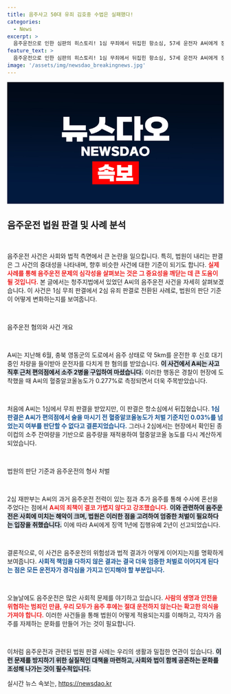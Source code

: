 ```yaml
---
title: 음주사고 50대 유죄 김호중 수법은 실패했다!
categories:
  - News
excerpt: >
  음주운전으로 인한 심판의 히스토리! 1심 무죄에서 뒤집힌 항소심, 57세 운전자 A씨에게 징역 1년에 집유 2년을 선고했다. 사고 후 술을 더 마신 행동과 과거 전력이 결정적이었다. 이 사건의 전말을 확인해보세요!
feature_text: >
  음주운전으로 인한 심판의 히스토리! 1심 무죄에서 뒤집힌 항소심, 57세 운전자 A씨에게 징역 1년에 집유 2년을 선고했다. 사고 후 술을 더 마신 행동과 과거 전력이 결정적이었다. 이 사건의 전말을 확인해보세요!
image: '/assets/img/newsdao_breakingnews.jpg'
---
```


<p><img src="/assets/img/newsdao_breakingnews.jpg" alt="koreaapp 속보" /></p>

<h2 data-ke-size="size26">음주운전 법원 판결 및 사례 분석</h2>

<p data-ke-size="size16">&nbsp;</p>

<p>음주운전 사건은 사회와 법적 측면에서 큰 논란을 일으킵니다. 특히, 법원이 내리는 판결은 그 사건의 중대성을 나타내며, 향후 비슷한 사건에 대한 기준이 되기도 합니다. <b><span style="color: #ee2323;">실제 사례를 통해 음주운전 문제의 심각성을 살펴보는 것은 그 중요성을 깨닫는 데 큰 도움이 될 것입니다.</span></b> 본 글에서는 청주지법에서 있었던 A씨의 음주운전 사건을 자세히 살펴보겠습니다. 이 사건은 1심 무죄 판결에서 2심 유죄 판결로 전환된 사례로, 법원의 판단 기준이 어떻게 변화하는지를 보여줍니다.</p>

<p data-ke-size="size16">&nbsp;</p>

<p>음주운전 혐의와 사건 개요</p>

<p data-ke-size="size16">&nbsp;</p>

<p>A씨는 지난해 6월, 충북 영동군의 도로에서 음주 상태로 약 5km를 운전한 후 신호 대기 중인 차량을 들이받아 운전자를 다치게 한 혐의를 받았습니다. <b><span style="background-color: #21538527;">이 사건에서 A씨는 사고 직후 근처 편의점에서 소주 2병을 구입하여 마셨습니다.</span></b> 이러한 행동은 경찰이 현장에 도착했을 때 A씨의 혈중알코올농도가 0.277%로 측정되면서 더욱 주목받았습니다.</p>

<p data-ke-size="size16">&nbsp;</p>

<p>처음에 A씨는 1심에서 무죄 판결을 받았지만, 이 판결은 항소심에서 뒤집혔습니다. <b><span style="color: #1a5490;">1심 판결은 A씨가 편의점에서 술을 마시기 전 혈중알코올농도가 처벌 기준치인 0.03%를 넘었는지 여부를 판단할 수 없다고 결론지었습니다.</span></b> 그러나 2심에서는 현장에서 확인된 종이컵의 소주 잔여량을 기반으로 음주량을 재적용하여 혈중알코올 농도를 다시 계산하게 되었습니다.</p>

<p data-ke-size="size16">&nbsp;</p>

<p>법원의 판단 기준과 음주운전의 형사 처벌</p>

<p data-ke-size="size16">&nbsp;</p>

<p>2심 재판부는 A씨의 과거 음주운전 전력이 있는 점과 추가 음주를 통해 수사에 혼선을 주었다는 점에서 <b><span style="color: #ee2323;">A씨의 죄책이 결코 가볍지 않다고 강조했습니다.</span></b> <b><span style="background-color: #21538527;">이와 관련하여 음주운전은 사회에 미치는 해악이 크며, 법원은 이러한 점을 고려하여 엄중한 처벌이 필요하다는 입장을 취했습니다.</span></b> 이에 따라 A씨에게 징역 1년에 집행유예 2년이 선고되었습니다.</p>

<p data-ke-size="size16">&nbsp;</p>

<p>결론적으로, 이 사건은 음주운전의 위험성과 법적 결과가 어떻게 이어지는지를 명확하게 보여줍니다. <b><span style="color: #1a5490;">사회적 책임을 다하지 않은 결과는 결국 더욱 엄중한 처벌로 이어지게 된다는 점은 모든 운전자가 경각심을 가지고 인지해야 할 부분입니다.</span></b></p>

<p data-ke-size="size16">&nbsp;</p>

<p>오늘날에도 음주운전은 많은 사회적 문제를 야기하고 있습니다. <b><span style="color: #ee2323;">사람의 생명과 안전을 위협하는 범죄인 만큼, 우리 모두가 음주 후에는 절대 운전하지 않는다는 확고한 의식을 가져야 합니다.</span></b> 이러한 사건들을 통해 법원이 어떻게 적용되는지를 이해하고, 각자가 음주를 자제하는 문화를 만들어 가는 것이 필요합니다. </p>

<p data-ke-size="size16">&nbsp;</p>

<p>이처럼 음주운전과 관련된 법원 판결 사례는 우리의 생활과 밀접한 연관이 있습니다. <b><span style="background-color: #21538527;">이런 문제를 방지하기 위한 실질적인 대책을 마련하고, 사회와 법이 함께 공존하는 문화를 조성해 나가는 것이 필수적입니다.</span></b> </p>
실시간 뉴스 속보는, <a href="https://newsdao.kr" rel="dofollow">https://newsdao.kr</a>


